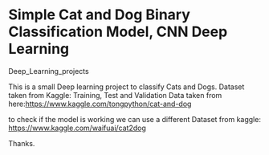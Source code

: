 # Simple Cat and Dog Binary Classification Model, CNN Deep Learning
Deep_Learning_projects

This is a small Deep learning project to classify Cats and Dogs.
Dataset taken from Kaggle: 
Training, Test and Validation Data taken from here:https://www.kaggle.com/tongpython/cat-and-dog

to check if the model is working we can use a different Dataset from kaggle: https://www.kaggle.com/waifuai/cat2dog

Thanks.

